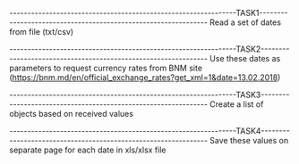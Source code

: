 ---------------------------------------------------------------TASK1---------------------------------------------------------------
Read a set of dates from file (txt/csv)

---------------------------------------------------------------TASK2---------------------------------------------------------------
    Use these dates as parameters to request currency rates from BNM site 
(https://bnm.md/en/official_exchange_rates?get_xml=1&date=13.02.2018)

---------------------------------------------------------------TASK3---------------------------------------------------------------
Create a list of objects based on received values

---------------------------------------------------------------TASK4---------------------------------------------------------------
    Save these values on separate page for each date in xls/xlsx file

